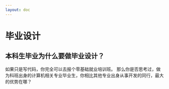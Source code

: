 ```yaml
---
layout: doc
---
```

# 毕业设计
## 本科生毕业为什么要做毕业设计？
如果只是写代码，你完全可以去报个零基础就业培训班。
那么你是否思考过，做为科班出身的计算机相关专业毕业生，你相比其他专业出身从事开发的同行，最大的优势在哪？